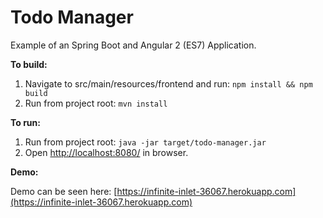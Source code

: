 # Todo Manager
Example of an Spring Boot and Angular 2 (ES7) Application.

**To build:**

1. Navigate to src/main/resources/frontend and run: 
`npm install && npm build`
2. Run from project root: `mvn install`

**To run:**

1. Run from project root: `java -jar target/todo-manager.jar`
2. Open [http://localhost:8080/](http://localhost:8080/) in browser.

**Demo:**

Demo can be seen here: [https://infinite-inlet-36067.herokuapp.com](https://infinite-inlet-36067.herokuapp.com)
